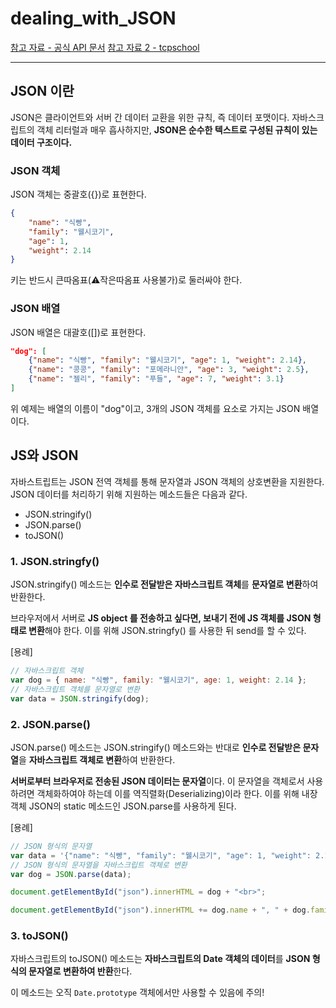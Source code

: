 # dealing_with_JSON

[참고 자료 - 공식 API 문서](https://developer.mozilla.org/ko/docs/Learn/JavaScript/Objects/JSON)
[참고 자료 2 - tcpschool](http://tcpschool.com/json/json_basic_structure)

---

## JSON 이란

JSON은 클라이언트와 서버 간 데이터 교환을 위한 규칙, 즉 데이터 포맷이다.
자바스크립트의 객체 리터럴과 매우 흡사하지만, **JSON은 순수한 텍스트로 구성된 규칙이 있는 데이터 구조이다.**

### JSON 객체

JSON 객체는 중괄호({})로 표현한다.

```json
{
    "name": "식빵",
    "family": "웰시코기",
    "age": 1,
    "weight": 2.14
}
```

키는 반드시 큰따옴표(⚠️작은따옴표 사용불가)로 둘러싸야 한다.

### JSON 배열

JSON 배열은 대괄호([])로 표현한다.

```json
"dog": [
    {"name": "식빵", "family": "웰시코기", "age": 1, "weight": 2.14},
    {"name": "콩콩", "family": "포메라니안", "age": 3, "weight": 2.5},
    {"name": "젤리", "family": "푸들", "age": 7, "weight": 3.1}
]
```

위 예제는 배열의 이름이 "dog"이고, 3개의 JSON 객체를 요소로 가지는 JSON 배열이다.

## JS와 JSON

자바스트립트는 JSON 전역 객체를 통해 문자열과 JSON 객체의 상호변환을 지원한다.
JSON 데이터를 처리하기 위해 지원하는 메소드들은 다음과 같다.

-   JSON.stringify()
-   JSON.parse()
-   toJSON()

### 1. JSON.stringfy()

JSON.stringify() 메소드는 **인수로 전달받은 자바스크립트 객체**를 **문자열로 변환**하여 반환한다.

브라우저에서 서버로 **JS object 를 전송하고 싶다면, 보내기 전에 JS 객체를 JSON 형태로 변환**해야 한다. 이를 위해 JSON.stringfy() 를 사용한 뒤 send를 할 수 있다.

[용례]

```js
// 자바스크립트 객체
var dog = { name: "식빵", family: "웰시코기", age: 1, weight: 2.14 };
// 자바스크립트 객체를 문자열로 변환
var data = JSON.stringify(dog);
```

### 2. JSON.parse()

JSON.parse() 메소드는 JSON.stringify() 메소드와는 반대로 **인수로 전달받은 문자열**을 **자바스크립트 객체로 변환**하여 반환한다.

**서버로부터 브라우저로 전송된 JSON 데이터는 문자열**이다. 이 문자열을 객체로서 사용하려면 객체화하여야 하는데 이를 역직렬화(Deserializing)이라 한다. 이를 위해 내장 객체 JSON의 static 메소드인 JSON.parse를 사용하게 된다.

[용례]

```js
// JSON 형식의 문자열
var data = '{"name": "식빵", "family": "웰시코기", "age": 1, "weight": 2.14}';
// JSON 형식의 문자열을 자바스크립트 객체로 변환
var dog = JSON.parse(data);

document.getElementById("json").innerHTML = dog + "<br>";

document.getElementById("json").innerHTML += dog.name + ", " + dog.family;
```

### 3. toJSON()

자바스크립트의 toJSON() 메소드는 **자바스크립트의 Date 객체의 데이터**를 **JSON 형식의 문자열로 변환하여 반환**한다.

이 메소드는 오직 `Date.prototype` 객체에서만 사용할 수 있음에 주의!
